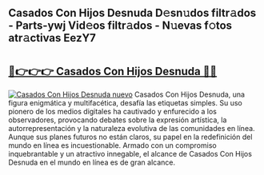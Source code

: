 ## Casados Con Hijos Desnuda D𝚎sn𝚞dos filtr𝚊dos - Parts-ywj Vid𝚎os filtr𝚊dos - N𝚞evas f𝚘tos atr𝚊ctivas EezY7

# <h2><a href="http://mb0r09.tromn.icu/?c=Casados+Con+Hijos+Desnuda">🔗👉👉👉 Casados Con Hijos Desnuda 🔗🔗</a></h2>

[![Casados Con Hijos Desnuda nuevo](https://i.imgur.com/pEAQMta.gif)](http://mb0r09.tromn.icu/?c=Casados+Con+Hijos+Desnuda)
Casados Con Hijos Desnuda, una figura enigmática y multifacética, desafía las etiquetas simples. Su uso pionero de los medios digitales ha cautivado y enfurecido a los observadores, provocando debates sobre la expresión artística, la autorrepresentación y la naturaleza evolutiva de las comunidades en línea. Aunque sus planes futuros no están claros, su papel en la redefinición del mundo en línea es incuestionable. Armado con un compromiso inquebrantable y un atractivo innegable, el alcance de Casados Con Hijos Desnuda en el mundo en línea es de gran alcance.
